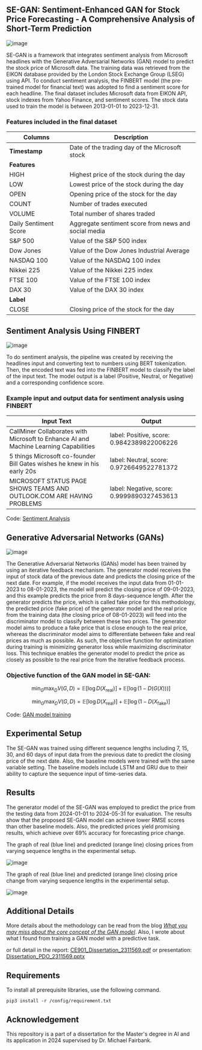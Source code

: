 ## SE-GAN: Sentiment-Enhanced GAN for Stock Price Forecasting - A Comprehensive Analysis of Short-Term Prediction

![image](https://github.com/user-attachments/assets/f580fe0a-8418-412c-9064-cba8db7b4f36)

SE-GAN is a framework that integrates sentiment analysis from Microsoft headlines with the Generative Adversarial Networks (GAN) model to predict the stock price of Microsoft data. The training data was retrieved from the EIKON database provided by the London Stock Exchange Group (LSEG) using API. To conduct sentiment analysis, the FINBERT model (the pre-trained model for financial text) was adopted to find a sentiment score for each headline. The final dataset includes Microsoft data from EIKON API, stock indexes from Yahoo Finance, and sentiment scores. The stock data used to train the model is between 2013-01-01 to 2023-12-31.

### Features included in the final dataset

| Columns                  | Description                                                     |
|--------------------------|-----------------------------------------------------------------|
| **Timestamp**             | Date of the trading day of the Microsoft stock                  |
| **Features**              |                                                                 |
| HIGH                      | Highest price of the stock during the day                       |
| LOW                       | Lowest price of the stock during the day                        |
| OPEN                      | Opening price of the stock for the day                          |
| COUNT                     | Number of trades executed                                       |
| VOLUME                    | Total number of shares traded                                   |
| Daily Sentiment Score     | Aggregate sentiment score from news and social media            |
| S&P 500                   | Value of the S&P 500 index                                      |
| Dow Jones                 | Value of the Dow Jones Industrial Average                        |
| NASDAQ 100                | Value of the NASDAQ 100 index                                   |
| Nikkei 225                | Value of the Nikkei 225 index                                   |
| FTSE 100                  | Value of the FTSE 100 index                                     |
| DAX 30                    | Value of the DAX 30 index                                       |
| **Label**                 |                                                                 |
| CLOSE                     | Closing price of the stock for the day                          |


## Sentiment Analysis Using FINBERT

![image](https://github.com/user-attachments/assets/940bfc9f-bac2-4a97-b33e-5036e57493b7) 

To do sentiment analysis, the pipeline was created by receiving the headlines input and converting text to numbers using BERT tokenization. Then, the encoded text was fed into the FINBERT model to classify the label of the input text. The model output is a label (Positive, Neutral, or Negative) and a corresponding confidence score. 

### Example input and output data for sentiment analysis using FINBERT

| **Input Text**                                                                                       | **Output**                           |
|------------------------------------------------------------------------------------------------------|--------------------------------------|
| CallMiner Collaborates with Microsoft to Enhance AI and Machine Learning Capabilities                 | label: Positive, score: 0.9842389822006226 |
| 5 things Microsoft co-founder Bill Gates wishes he knew in his early 20s                              | label: Neutral, score: 0.9726649522781372 |
| MICROSOFT STATUS PAGE SHOWS TEAMS AND OUTLOOK.COM ARE HAVING PROBLEMS                                 | label: Negative, score: 0.9999890327453613 |

Code: [Sentiment Analysis](https://github.com/phrugsa-limbunlom/SE-GAN-FOR-STOCK-FORECASTING/blob/main/sentiment-analysis/sentiment_analysis.py) 

## Generative Adversarial Networks (GANs)

![image](https://github.com/user-attachments/assets/12a71356-36d2-408c-9169-8ce44d787c19)

The Generative Adversarial Networks (GANs) model has been trained by using an iterative feedback mechanism. The generator model receives the input of stock data of the previous date and predicts the closing price of the next date. For example, if the model receives the input data from 01-01-2023 to 08-01-2023, the model will predict the closing price of 09-01-2023, and this example predicts the price from 8 days-sequence length. After the generator predicts the price, which is called fake price for this methodology, the predicted price (fake price) of the generator model and the real price from the training data (the closing price of 08-01-2023) will feed into the discriminator model to classify between these two prices. The generator model aims to produce a fake price that is close enough to the real price, whereas the discriminator model aims to differentiate between fake and real prices as much as possible. As such, the objective function for  optimization during training is minimizing generator loss while  maximizing discriminator loss. This technique enables the generator model to  predict the price as closely as possible to the real price from the iterative feedback process.

### Objective function of the GAN model in SE-GAN:

$$
\min_G \max_D V(G, D) = \mathbb{E}[\log D(X_{\text{real}})] + \mathbb{E}[\log(1 - D(G(X)))]
$$

$$
\min_G \max_D V(G, D) = \mathbb{E}[\log D(X_{\text{real}})] + \mathbb{E}[\log(1 - D(X_{\text{fake}})]
$$

Code: [GAN model training](https://github.com/phrugsa-limbunlom/SE-GAN-FOR-STOCK-FORECASTING/tree/main/model/GAN)

## Experimental Setup
The SE-GAN was trained using different sequence lengths including 7, 15, 30, and 60 days of input data from the previous date to predict the closing price of the next date. Also, the baseline models were trained with the same variable setting. The baseline models include LSTM and GRU due to their ability to capture the sequence input of time-series data.

## Results
The generator model of the SE-GAN was employed to predict the price from the testing data from 2024-01-01 to 2024-05-31 for evaluation. The results show that the proposed SE-GAN model can achieve lower RMSE scores than other baseline models. Also, the predicted prices yield promising results, which achieve over 69% accuracy for forecasting price change.

The graph of real (blue line) and predicted (orange line) closing prices from varying sequence lengths in the experimental setup. 

![image](https://github.com/user-attachments/assets/70cf84cb-a68f-4ba1-8aad-863c1b49842c)


The graph of real (blue line) and predicted (orange line) closing price change from varying sequence lengths in the experimental setup.

![image](https://github.com/user-attachments/assets/e1f2b248-86c4-469b-bf4c-915ebb8d36fa)


## Additional Details

More details about the methodology can be read from the blog [*What you may miss about the core concept of the GAN model*](https://gifttgif.medium.com/what-you-may-miss-about-the-core-concept-of-the-gan-model-f1820d3f7efc). Also, I wrote about what I found from training a GAN model with a predictive task.

or full detail in the report: [CE901_Dissertation_2311569.pdf](https://github.com/phrugsa-limbunlom/SE-GAN-FOR-STOCK-FORECASTING/blob/main/CE901_Dissertation_2311569.pdf) or presentation: [Dissertation_PDO_2311569.pptx](https://github.com/phrugsa-limbunlom/SE-GAN-FOR-STOCK-FORECASTING/blob/main/Dissertation_PDO_2311569.pptx)

## Requirements

To install all prerequisite libraries, use the following command.
```
pip3 install -r /config/requirement.txt
```
## Acknowledgement
This repository is a part of a dissertation for the Master's degree in AI and its application in 2024 supervised by Dr. Michael Fairbank.
